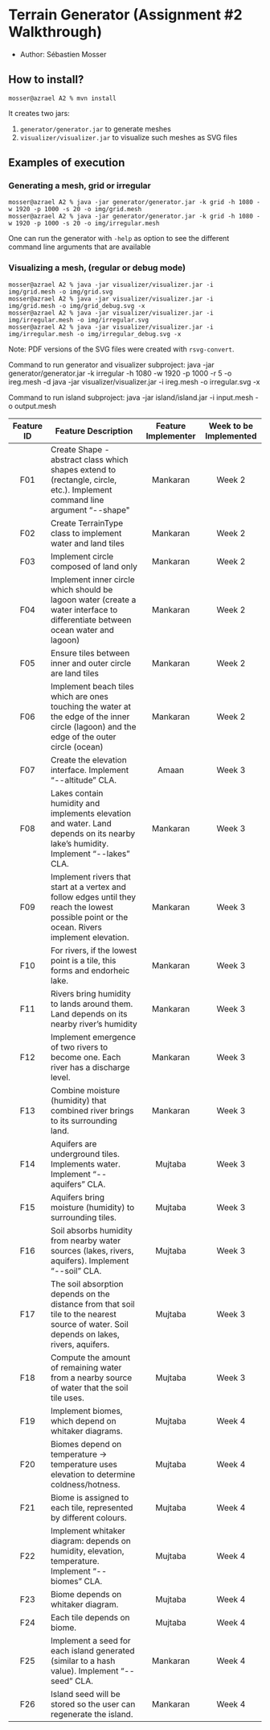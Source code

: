 # Terrain Generator (Assignment #2 Walkthrough)

- Author: Sébastien Mosser

## How to install?

```
mosser@azrael A2 % mvn install
```

It creates two jars:

1. `generator/generator.jar` to generate meshes
2. `visualizer/visualizer.jar` to visualize such meshes as SVG files

## Examples of execution

### Generating a mesh, grid or irregular

```
mosser@azrael A2 % java -jar generator/generator.jar -k grid -h 1080 -w 1920 -p 1000 -s 20 -o img/grid.mesh
mosser@azrael A2 % java -jar generator/generator.jar -k grid -h 1080 -w 1920 -p 1000 -s 20 -o img/irregular.mesh
```

One can run the generator with `-help` as option to see the different command line arguments that are available

### Visualizing a mesh, (regular or debug mode)

```
mosser@azrael A2 % java -jar visualizer/visualizer.jar -i img/grid.mesh -o img/grid.svg
mosser@azrael A2 % java -jar visualizer/visualizer.jar -i img/grid.mesh -o img/grid_debug.svg -x
mosser@azrael A2 % java -jar visualizer/visualizer.jar -i img/irregular.mesh -o img/irregular.svg
mosser@azrael A2 % java -jar visualizer/visualizer.jar -i img/irregular.mesh -o img/irregular_debug.svg -x
```

Note: PDF versions of the SVG files were created with `rsvg-convert`.

Command to run generator and visualizer subproject:
java -jar generator/generator.jar -k irregular -h 1080 -w 1920 -p 1000 -r 5 -o ireg.mesh -d
java -jar visualizer/visualizer.jar -i ireg.mesh -o irregular.svg -x

Command to run island subproject:
java -jar island/island.jar -i input.mesh -o output.mesh

| Feature ID | Feature Description | Feature Implementer | Week to be Implemented |
| :-:  | ---       | :-:     | :-:       |
| F01 | Create Shape - abstract class which shapes extend to (rectangle, circle, etc.). Implement command line argument “--shape" | Mankaran | Week 2 |
| F02 | Create TerrainType class to implement water and land tiles | Mankaran | Week 2
| F03 | Implement circle composed of land only | Mankaran | Week 2
| F04 | Implement inner circle which should be lagoon water (create a water interface to differentiate between ocean water and lagoon)| Mankaran | Week 2
| F05 | Ensure tiles between inner and outer circle are land tiles | Mankaran | Week 2
| F06 | Implement beach tiles which are ones touching the water at the edge of the inner circle (lagoon) and the edge of the outer circle (ocean)| Mankaran | Week 2
| F07 | Create the elevation interface. Implement “--altitude” CLA. | Amaan | Week 3
| F08 | Lakes contain humidity and implements elevation and water. Land depends on its nearby lake’s humidity. Implement “--lakes” CLA. | Mankaran | Week 3
| F09 | Implement rivers that start at a vertex and follow edges until they reach the lowest possible point or the ocean. Rivers implement elevation. | Mankaran | Week 3
| F10 | For rivers, if the lowest point is a tile, this forms and endorheic lake. | Mankaran | Week 3
| F11 | Rivers bring humidity to lands around them. Land depends on its nearby river’s humidity | Mankaran | Week 3
| F12 | Implement emergence of two rivers to become one. Each river has a discharge level. | Mankaran | Week 3
| F13 | Combine moisture (humidity) that combined river brings to its surrounding land. | Mankaran | Week 3
| F14 | Aquifers are underground tiles. Implements water. Implement “--aquifers” CLA. | Mujtaba | Week 3
| F15 | Aquifers bring moisture (humidity) to surrounding tiles. | Mujtaba | Week 3
| F16 | Soil absorbs humidity from nearby water sources (lakes, rivers, aquifers). Implement “--soil” CLA. | Mujtaba | Week 3
| F17 | The soil absorption depends on the distance from that soil tile to the nearest source of water. Soil depends on lakes, rivers, aquifers. | Mujtaba | Week 3
| F18 | Compute the amount of remaining water from a nearby source of water that the soil tile uses. | Mujtaba | Week 3
| F19 | Implement biomes, which depend on whitaker diagrams. | Mujtaba | Week 4
| F20 | Biomes depend on temperature → temperature uses elevation to determine coldness/hotness. | Mujtaba | Week 4
| F21 | Biome is assigned to each tile, represented by different colours. | Mujtaba | Week 4
| F22 | Implement whitaker diagram: depends on humidity, elevation, temperature. Implement “--biomes” CLA. | Mujtaba | Week 4
| F23 | Biome depends on whitaker diagram. | Mujtaba | Week 4
| F24 | Each tile depends on biome. | Mujtaba | Week 4
| F25 | Implement a seed for each island generated (similar to a hash value). Implement “--seed” CLA. | Mankaran | Week 4
| F26 | Island seed will be stored so the user can regenerate the island. | Mankaran | Week 4



